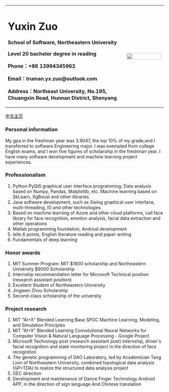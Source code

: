 <table border="0">
  <tr>
    <td width="75%">
      <h1>Yuxin Zuo</h1>
      <p><b>School of Software, Northeastern University</b></p>
      <p><b>Level 20 bachelor degree in reading</b></p>
      <p><b>Phone：+86 13994345962</b></p>
      <p><b>Email：truman.yx.zuo@outlook.com</b></p>
      <p><b>Address：Northeast University, No.195, Chuangxin Road, Hunnan District, Shenyang</b></p>
    </td>
    <td width="25%">
      <img src="https://z3.ax1x.com/2021/09/25/4szkNR.jpg" width="100%">      
    </td>
  </tr>
</table>

[中文主页](https://truman-zyx.github.io/yx.zuo.io/)  

###  Personal information
My gpa in the freshman year was 3.9047, the top 10% of my grade,and I transferred to software Engineering major. I was exempted from college English exams, and I won five figures of scholarship in the freshman year. I have many software development and machine learning project experiences.

###  Professionalism
1. Python PyQt5 graphical user interface programming; Data analysis based on Numpy, Pandas, Matplotlib, etc. Machine learning based on SkLearn, XgBoost and other libraries  
2. Java software development, such as Swing graphical user interface, multi-threading, IO and other technologies  
3. Based on machine learning of Azure and other cloud platforms, call face library for face recognition, emotion analysis, facial data extraction and other operations  
4. Matlab programming foundation, Andriod development  
5. Ielts 6 points, English literature reading and paper writing  
6. Fundamentals of deep learning

###  Honor awards
1. MIT Summer Program: MIT $1800 scholarship and Northeastern University $9000 Scholarship  
2. Internship recommendation letter for Microsoft Technical position (research assistant position)  
3. Excellent Student of Northeastern University  
4. Jingwen Zhou Scholarship  
5. Second-class scholarship of the university

###  Project research
1. MIT "AI+X" Blended Learning Base SPOC Machine Learning, Modeling, and Simulation Principles  
2. MIT "AI+X" Blended Learning Convolutional Neural Networks for Computer Vision & Natural Language Processing - Google Project  
3. Microsoft Technology post (research assistant post) internship, driver's facial recognition and state monitoring project in the direction of face recognition  
4. The genetic programming of DAO Laboratory, led by Academician Tang Lixin of Northeastern University, combined topological data analysis (GP+TDA) to realize the structured data analysis project  
5. GEC direction  
6. Development and maintenance of Dance Finger Technology Android APP, in the direction of sign language And Chinese translation


